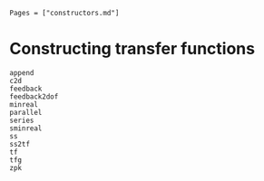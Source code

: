 ```@index
Pages = ["constructors.md"]
```

# Constructing transfer functions

```@docs
append
c2d
feedback
feedback2dof
minreal
parallel
series
sminreal
ss
ss2tf
tf
tfg
zpk
```
